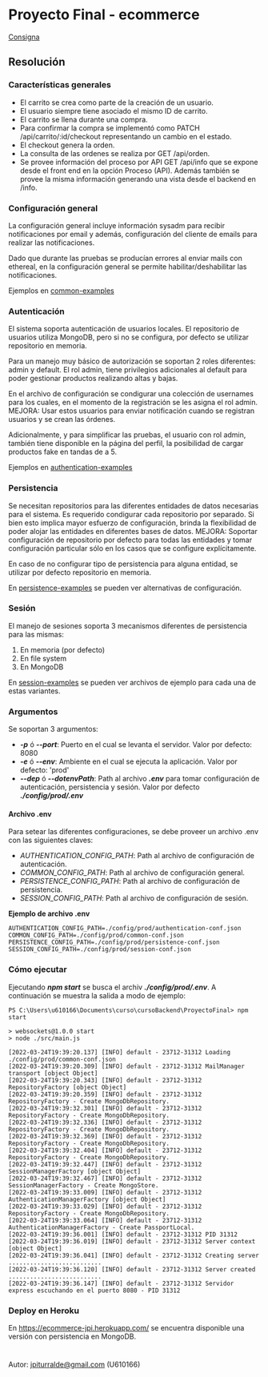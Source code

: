 
  

# Proyecto Final - ecommerce

[Consigna](https://github.com/jpiturralde/cursoBackend/blob/jwt/ProyectoFinal/Consigna%20Proyecto%20Final%20Curso%20Backend.pdf)

## Resolución

### Características generales
 - El carrito se crea como parte de la creación de un usuario.
 - El usuario siempre tiene asociado el mismo ID de carrito.
 - El carrito se llena durante una compra.
 - Para confirmar la compra se implementó como PATCH /api/carrito/:id/checkout representando un cambio en el estado.
 - El checkout genera la orden.
 - La consulta de las ordenes se realiza por GET /api/orden.
 - Se provee información del proceso por API GET /api/info que se expone desde el front end en la opción Proceso (API). Además también se provee la misma información generando una vista desde el backend en /info. 

### Configuración general
La configuración general incluye información sysadm para recibir notificaciones por email y además, configuración del cliente de emails para realizar las notificaciones.

Dado que durante las pruebas se producían errores al enviar mails con ethereal, en la configuración general se permite habilitar/deshabilitar las notificaciones.

Ejemplos en [common-examples](https://github.com/jpiturralde/cursoBackend/tree/master/ProyectoFinal/config/examples/common-examples)


### Autenticación

El sistema soporta autenticación de usuarios locales. El repositorio de usuarios utiliza MongoDB, pero si no se configura, por defecto se utilizar repositorio en memoria.

Para un manejo muy básico de autorización se soportan 2 roles diferentes: admin y default. El rol admin, tiene privilegios adicionales al default para poder gestionar productos realizando altas y bajas. 

En el archivo de configuración se condigurar una colección de usernames para los cuales, en el momento de la registración se les asigna el rol admin. MEJORA: Usar estos usuarios para enviar notificación cuando se registran usuarios y se crean las órdenes.

Adicionalmente, y para simplificar las pruebas, el usuario con rol admin, también tiene disponible en la página del perfil, la posibilidad de cargar productos fake en tandas de a 5.
  

Ejemplos en [authentication-examples](https://github.com/jpiturralde/cursoBackend/tree/master/ProyectoFinal/config/examples/authentication-examples)
  

### Persistencia

Se necesitan repositorios para las diferentes entidades de datos necesarias para el sistema. Es requerido condigurar cada repositorio por separado. Si bien esto implica mayor esfuerzo de configuración, brinda la flexibilidad de poder alojar las entidades en diferentes bases de datos. MEJORA: Soportar configuración de repositorio por defecto para todas las entidades y tomar configuración particular sólo en los casos que se configure explícitamente.

En caso de no configurar tipo de persistencia para alguna entidad, se utilizar por defecto repositorio en memoria.

En [persistence-examples](https://github.com/jpiturralde/cursoBackend/tree/master/ProyectoFinal/config/examples/persistence-examples) se pueden ver alternativas de configuración.
  

### Sesión
El manejo de sesiones soporta 3 mecanismos diferentes de persistencia para las mismas:

 1. En memoria (por defecto)
 2. En file system
 3. En MongoDB

En [session-examples](https://github.com/jpiturralde/cursoBackend/tree/master/ProyectoFinal/config/examples/session-examples) se pueden ver archivos de ejemplo para cada una de estas variantes.

### Argumentos
Se soportan 3 argumentos:

 - ***-p*** ó ***--port***: Puerto en el cual se levanta el servidor. Valor por defecto: 8080
 -    ***-e*** ó ***--env***: Ambiente en el cual se ejecuta la aplicación. Valor por defecto: 'prod'
 -    ***--dep*** ó  ***--dotenvPath***: Path al archivo ***.env*** para tomar configuración de autenticación, persistencia y sesión. Valor por defecto ***./config/prod/.env***

#### Archivo .env
Para setear las diferentes configuraciones, se debe proveer un archivo .env con las siguientes claves:
 - *AUTHENTICATION_CONFIG_PATH*: Path al archivo de configuración de autenticación.
 - *COMMON_CONFIG_PATH*: Path al archivo de configuración general.
 - *PERSISTENCE_CONFIG_PATH*: Path al archivo de configuración de persistencia.
 - *SESSION_CONFIG_PATH*: Path al archivo de configuración de sesión.

**Ejemplo de archivo .env**
````
AUTHENTICATION_CONFIG_PATH=./config/prod/authentication-conf.json
COMMON_CONFIG_PATH=./config/prod/common-conf.json
PERSISTENCE_CONFIG_PATH=./config/prod/persistence-conf.json
SESSION_CONFIG_PATH=./config/prod/session-conf.json
````

### Cómo ejecutar
Ejecutando ***npm start*** se busca el archiv ***./config/prod/.env***. A continuación se muestra la salida a modo de ejemplo:
````
PS C:\Users\u610166\Documents\curso\cursoBackend\ProyectoFinal> npm start

> websockets@1.0.0 start
> node ./src/main.js

[2022-03-24T19:39:20.137] [INFO] default - 23712-31312 Loading ./config/prod/common-conf.json
[2022-03-24T19:39:20.309] [INFO] default - 23712-31312 MailManager transport [object Object]
[2022-03-24T19:39:20.343] [INFO] default - 23712-31312 RepositoryFactory [object Object]
[2022-03-24T19:39:20.359] [INFO] default - 23712-31312 RepositoryFactory - Create MongoDbRepository.
[2022-03-24T19:39:32.301] [INFO] default - 23712-31312 RepositoryFactory - Create MongoDbRepository.
[2022-03-24T19:39:32.336] [INFO] default - 23712-31312 RepositoryFactory - Create MongoDbRepository.
[2022-03-24T19:39:32.369] [INFO] default - 23712-31312 RepositoryFactory - Create MongoDbRepository.
[2022-03-24T19:39:32.404] [INFO] default - 23712-31312 RepositoryFactory - Create MongoDbRepository.
[2022-03-24T19:39:32.447] [INFO] default - 23712-31312 SessionManagerFactory [object Object]
[2022-03-24T19:39:32.467] [INFO] default - 23712-31312 SessionManagerFactory - Create MongoStore.
[2022-03-24T19:39:33.009] [INFO] default - 23712-31312 AuthenticationManagerFactory [object Object]
[2022-03-24T19:39:33.029] [INFO] default - 23712-31312 RepositoryFactory - Create MongoDbRepository.
[2022-03-24T19:39:33.064] [INFO] default - 23712-31312 AuthenticationManagerFactory - Create PassportLocal.
[2022-03-24T19:39:36.001] [INFO] default - 23712-31312 PID 31312
[2022-03-24T19:39:36.019] [INFO] default - 23712-31312 Server context [object Object]
[2022-03-24T19:39:36.041] [INFO] default - 23712-31312 Creating server ..........................
[2022-03-24T19:39:36.120] [INFO] default - 23712-31312 Server created ..........................
[2022-03-24T19:39:36.147] [INFO] default - 23712-31312 Servidor express escuchando en el puerto 8080 - PID 31312

````

### Deploy en Heroku
En https://ecommerce-jpi.herokuapp.com/ se encuentra disponible una versión con persistencia en MongoDB.



#

  

Autor: jpiturralde@gmail.com (U610166)
